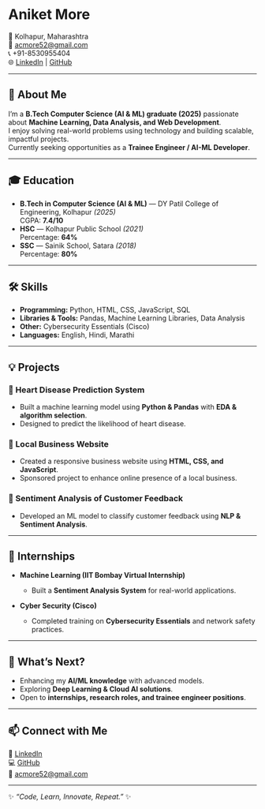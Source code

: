 # Aniket More

📍 Kolhapur, Maharashtra  
📧 [acmore52@gmail.com](mailto:acmore52@gmail.com)  
📞 +91-8530955404  
🌐 [LinkedIn](https://www.linkedin.com/in/aniket-more-1203b7195) | [GitHub](https://github.com/aniqetm)  

---

## 🚀 About Me
I’m a **B.Tech Computer Science (AI & ML) graduate (2025)** passionate about **Machine Learning, Data Analysis, and Web Development**.  
I enjoy solving real-world problems using technology and building scalable, impactful projects.  
Currently seeking opportunities as a **Trainee Engineer / AI-ML Developer**.

---

## 🎓 Education
- **B.Tech in Computer Science (AI & ML)** — DY Patil College of Engineering, Kolhapur *(2025)*  
  CGPA: **7.4/10**
- **HSC** — Kolhapur Public School *(2021)*  
  Percentage: **64%**
- **SSC** — Sainik School, Satara *(2018)*  
  Percentage: **80%**

---

## 🛠️ Skills
- **Programming:** Python, HTML, CSS, JavaScript, SQL  
- **Libraries & Tools:** Pandas, Machine Learning Libraries, Data Analysis  
- **Other:** Cybersecurity Essentials (Cisco)  
- **Languages:** English, Hindi, Marathi  

---

## 💡 Projects
### 🔹 Heart Disease Prediction System
- Built a machine learning model using **Python & Pandas** with **EDA & algorithm selection**.  
- Designed to predict the likelihood of heart disease.  

### 🔹 Local Business Website
- Created a responsive business website using **HTML, CSS, and JavaScript**.  
- Sponsored project to enhance online presence of a local business.  

### 🔹 Sentiment Analysis of Customer Feedback
- Developed an ML model to classify customer feedback using **NLP & Sentiment Analysis**.  

---

## 🏢 Internships
- **Machine Learning (IIT Bombay Virtual Internship)**  
  - Built a **Sentiment Analysis System** for real-world applications.  

- **Cyber Security (Cisco)**  
  - Completed training on **Cybersecurity Essentials** and network safety practices.  

---

## 🌱 What’s Next?
- Enhancing my **AI/ML knowledge** with advanced models.  
- Exploring **Deep Learning & Cloud AI solutions**.  
- Open to **internships, research roles, and trainee engineer positions**.  

---

## 📫 Connect with Me
💼 [LinkedIn](https://www.linkedin.com/in/aniket-more-1203b7195)  
💻 [GitHub](https://github.com/aniqetm)  
📧 [acmore52@gmail.com](mailto:acmore52@gmail.com)  

---
✨ *“Code, Learn, Innovate, Repeat.”* ✨

